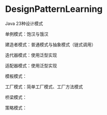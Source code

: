 # DesignPatternLearning
Java 23种设计模式

单例模式：饱汉与饿汉

建造者模式：普通模式与抽象模式（链式调用）

迭代器模式：使用泛型实现

适配器模式：使用泛型实现

模板模式：

工厂模式：简单工厂模式、工厂方法模式

桥梁模式：

策略模式：
